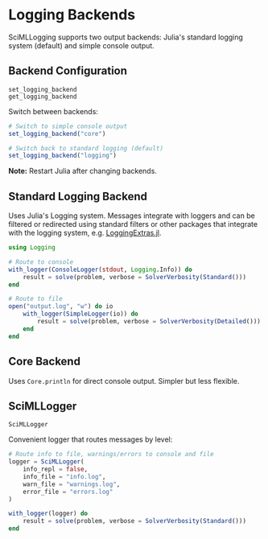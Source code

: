 # Logging Backends

SciMLLogging supports two output backends: Julia's standard logging system (default) and simple console output.

## Backend Configuration

```@docs
set_logging_backend
get_logging_backend
```

Switch between backends:
```julia
# Switch to simple console output
set_logging_backend("core")

# Switch back to standard logging (default)
set_logging_backend("logging")
```

**Note:** Restart Julia after changing backends.

## Standard Logging Backend

Uses Julia's Logging system. Messages integrate with loggers and can be filtered or redirected using standard filters or other packages that integrate with the logging system, e.g. [LoggingExtras.jl](https://github.com/JuliaLogging/LoggingExtras.jl).

```julia
using Logging

# Route to console
with_logger(ConsoleLogger(stdout, Logging.Info)) do
    result = solve(problem, verbose = SolverVerbosity(Standard()))
end

# Route to file
open("output.log", "w") do io
    with_logger(SimpleLogger(io)) do
        result = solve(problem, verbose = SolverVerbosity(Detailed()))
    end
end
```

## Core Backend

Uses `Core.println` for direct console output. Simpler but less flexible.

## SciMLLogger

```@docs
SciMLLogger
```

Convenient logger that routes messages by level:

```julia
# Route info to file, warnings/errors to console and file
logger = SciMLLogger(
    info_repl = false,
    info_file = "info.log",
    warn_file = "warnings.log",
    error_file = "errors.log"
)

with_logger(logger) do
    result = solve(problem, verbose = SolverVerbosity(Standard()))
end
```